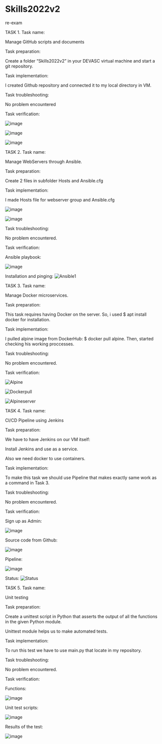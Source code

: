 # Skills2022v2
re-exam


TASK 1.
Task name:

Manage GitHub scripts and documents

Task preparation:

Create a folder “Skills2022v2” in your DEVASC virtual machine and start a git repository.

Task implementation:

I created Github repository and connected it to my local directory in VM.

Task troubleshooting:

No problem encountered

Task verification:

![image](https://user-images.githubusercontent.com/102242470/204347132-539e2aac-b4bf-426c-abc5-27cec4b2a9b0.png)


![image](https://user-images.githubusercontent.com/102242470/204347153-2333927d-1d5c-44a5-8f38-a68ce08a6a3b.png)


![image](https://user-images.githubusercontent.com/102242470/204347304-ef2a8cbe-3301-4591-ac57-7a32ca62efdc.png)


TASK 2.
Task name:

Manage WebServers through Ansible.

Task preparation:

Create 2 files in subfolder Hosts and Ansible.cfg

Task implementation:

I made Hosts file for webserver group and Ansible.cfg

![image](https://user-images.githubusercontent.com/102242470/204347413-64dd2f23-f0f8-4e7b-a05c-a6a16d8fec78.png)


![image](https://user-images.githubusercontent.com/102242470/204347441-b41c0527-b830-4a01-8d6e-f1380f0f5d10.png)


Task troubleshooting:

No problem encountered.

Task verification:

Ansible playbook:

![image](https://user-images.githubusercontent.com/102242470/204347503-6f6f7618-68dc-4ee7-8c1f-65583ee9e524.png)


Installation and pinging:
![Ansible1](https://user-images.githubusercontent.com/102242470/204347582-d18990da-d93f-40ff-bfab-37d5d358796d.PNG)


TASK 3.
Task name:

Manage Docker microservices.

Task preparation:

This task requires having Docker on the server. So, i used $ apt install docker for installation.

Task implementation:

I pulled alpine image from DockerHub: $ docker pull alpine. Then, started checking his working proccesses.

Task troubleshooting:

No problem encountered.

Task verification:

![Alpine](https://user-images.githubusercontent.com/102242470/204347832-f77c0de5-4e5e-4564-b03a-c572309d5466.PNG)


![Dockerpull](https://user-images.githubusercontent.com/102242470/204347944-eaaa5342-da2b-4a29-893a-8fb1755f1937.PNG)


![Alpineserver](https://user-images.githubusercontent.com/102242470/204347975-75d3d020-1596-4fd2-b908-4919bd190e9e.PNG)


TASK 4.
Task name:

CI/CD Pipeline using Jenkins

Task preparation:

We have to have Jenkins on our VM itself:

Install Jenkins and use as a service.

Also we need docker to use containers.

Task implementation:

To make this task we should use Pipeline that makes exactly same work as a command in Task 3.

Task troubleshooting:

No problem encountered.

Task verification:

Sign up as Admin:

![image](https://user-images.githubusercontent.com/102242470/204348206-1b239315-8c9a-4a9f-a926-5865792937a9.png)


Source code from Github:

![image](https://user-images.githubusercontent.com/102242470/204348419-e71fd394-3334-4311-96a6-968edd39435b.png)


Pipeline:

![image](https://user-images.githubusercontent.com/102242470/204348825-5e4d56ab-7c0d-4677-9ee0-e00aafd8a2ff.png)


Status:
![Status](https://user-images.githubusercontent.com/102242470/204348660-e63ca87e-50ad-42c3-9ab4-9bc4e333c7cb.PNG)


TASK 5.
Task name:

Unit testing

Task preparation:

Create a unittest script in Python that asserts the output of all the functions in the given Python module.

Unittest module helps us to make automated tests.

Task implementation:

To run this test we have to use main.py that locate in my repository.

Task troubleshooting:

No problem encountered.

Task verification:

Functions:

![image](https://user-images.githubusercontent.com/102242470/204349018-e935f9e1-1ebb-4f74-a101-b52a033ca1e5.png)

Unit test scripts:

![image](https://user-images.githubusercontent.com/102242470/204349084-905153cb-0130-414e-b051-dfc7ef259507.png)


Results of the test:

![image](https://user-images.githubusercontent.com/102242470/204349184-649dd3b4-75f2-4ade-b0ee-d5674acadd12.png)


